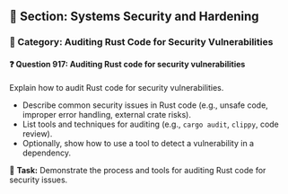 ## 📘 Section: Systems Security and Hardening
### 🔹 Category: Auditing Rust Code for Security Vulnerabilities
#### ❓ Question 917: Auditing Rust code for security vulnerabilities

Explain how to audit Rust code for security vulnerabilities.

- Describe common security issues in Rust code (e.g., unsafe code, improper error handling, external crate risks).
- List tools and techniques for auditing (e.g., `cargo audit`, `clippy`, code review).
- Optionally, show how to use a tool to detect a vulnerability in a dependency.

🔧 **Task:** Demonstrate the process and tools for auditing Rust code for security issues.
